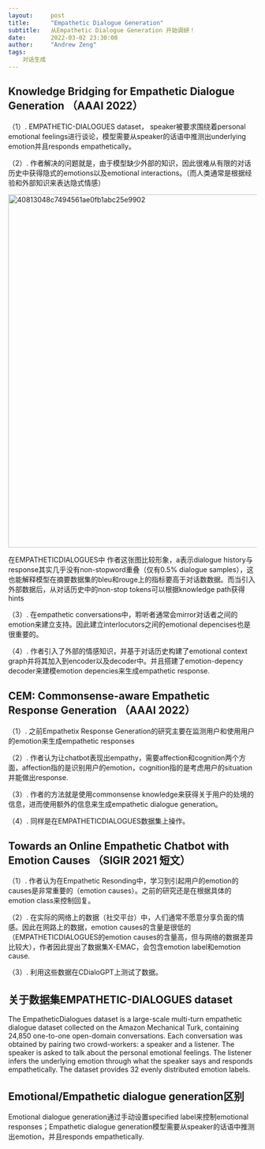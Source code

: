 ```yaml
---
layout:     post
title:      "Empathetic Dialogue Generation"
subtitle:   从Empathetic Dialogue Generation 开始调研！
date:       2022-03-02 23:30:00
author:     "Andrew Zeng"
tags:
    对话生成
---
```


## **Knowledge Bridging for Empathetic Dialogue Generation**  （AAAI 2022）

（1）. EMPATHETIC-DIALOGUES dataset， speaker被要求围绕着personal emotional feelings进行谈论，模型需要从speaker的话语中推测出underlying emotion并且responds empathetically。

（2）. 作者解决的问题就是，由于模型缺少外部的知识，因此很难从有限的对话历史中获得隐式的emotions以及emotional interactions。（而人类通常是根据经验和外部知识来表达隐式情感）

<img width="715" alt="40813048c7494561ae0fb1abc25e9902" src="https://user-images.githubusercontent.com/47687248/156395617-7e9c6d24-f763-488b-84d6-35257b478547.png">

在EMPATHETICDIALOGUES中
作者这张图比较形象，a表示dialogue history与response其实几乎没有non-stopword重叠（仅有0.5% dialogue samples），这也能解释模型在摘要数据集的bleu和rouge上的指标要高于对话数数据。而当引入外部数据后，从对话历史中的non-stop tokens可以根据knowledge path获得hints


（3）. 在empathetic  conversations中，聆听者通常会mirror对话者之间的emotion来建立支持。因此建立interlocutors之间的emotional depencises也是很重要的。

（4）. 作者引入了外部的情感知识，并基于对话历史构建了emotional context graph并将其加入到encoder以及decoder中。并且搭建了emotion-depency decoder来建模emotion depencies来生成empathetic response.

##  CEM: Commonsense-aware Empathetic Response Generation （AAAI 2022）
（1）. 之前Empathetix Response Generation的研究主要在监测用户和使用用户的emotion来生成empathetic responses

（2）. 作者认为让chatbot表现出empathy，需要affection和cognition两个方面，affection指的是识别用户的emotion，cognition指的是考虑用户的situation并能做出response.

（3）. 作者的方法就是使用commonsense knowledge来获得关于用户的处境的信息，进而使用额外的信息来生成empathetic dialogue generation。

（4）. 同样是在EMPATHETICDIALOGUES数据集上操作。

## Towards an Online Empathetic Chatbot with Emotion Causes （SIGIR 2021 短文）
（1）. 作者认为在Empathetic Resonding中，学习到引起用户的emotion的causes是非常重要的（emotion causes）。之前的研究还是在根据具体的emotion class来控制回复。

（2）. 在实际的网络上的数据（社交平台）中，人们通常不愿意分享负面的情感。因此在网路上的数据，emotion causes的含量是很低的（EMPATHETICDIALOGUES的emotion causes的含量高，但与网络的数据差异比较大），作者因此提出了数据集X-EMAC，会包含emotion label和emotion cause.

（3）. 利用这些数据在CDialoGPT上测试了数据。

## 关于数据集EMPATHETIC-DIALOGUES dataset
The EmpatheticDialogues dataset is a large-scale multi-turn empathetic dialogue dataset collected on the Amazon Mechanical Turk, containing 24,850 one-to-one open-domain conversations. Each conversation was obtained by pairing two crowd-workers: a speaker and a listener. The speaker is asked to talk about the personal emotional feelings. The listener infers the underlying emotion through what the speaker says and responds empathetically. The dataset provides 32 evenly distributed emotion labels.

## Emotional/Empathetic dialogue generation区别
Emotional dialogue generation通过手动设置specified label来控制emotional responses；Empathetic dialogue generation模型需要从speaker的话语中推测出emotion，并且responds empathetically.





